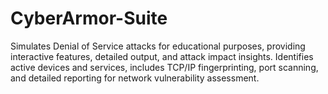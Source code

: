 # CyberArmor-Suite
Simulates Denial of Service attacks for educational purposes, providing interactive features, detailed output, and attack impact insights. Identifies active devices and services, includes TCP/IP fingerprinting, port scanning, and detailed reporting for network vulnerability assessment.
